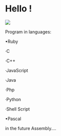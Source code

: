 # Hello !
<img src="https://raw.githubusercontent.com/Cozmo007/main/main/97066561-25F8-4931-AE7E-85DB018B7535.jpeg">

Program in languages:

•Ruby

·C 

·C++

·JavaScript

·Java

·Php

·Python

·Shell Script

•Pascal

in the future
Assembly....
